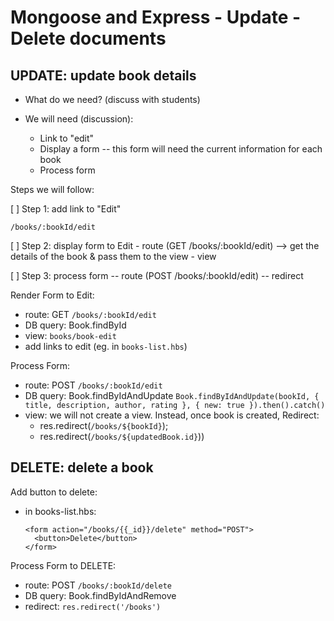 

# Mongoose and Express - Update - Delete documents

<!--

Codealong Final Result (README.md includes all the steps):
- https://github.com/Coding-Ninjas-Ironhack-Sept-2021/mongoose-express-CRUD-codealong

-->


## UPDATE: update book details

- What do we need? (discuss with students)

- We will need (discussion):
  - Link to "edit"
  - Display a form
    -- this form will need the current information for each book
  - Process form


Steps we will follow:

[ ] Step 1: add link to "Edit"

    /books/:bookId/edit

[ ] Step 2: display form to Edit
    - route (GET  /books/:bookId/edit)
      --> get the details of the book & pass them to the view
    - view

[ ] Step 3: process form
  -- route (POST  /books/:bookId/edit)
  -- redirect




Render Form to Edit:
- route: GET `/books/:bookId/edit`
- DB query: Book.findById
- view: `books/book-edit`
- add links to edit (eg. in `books-list.hbs`)

Process Form:
- route: POST `/books/:bookId/edit`
- DB query: Book.findByIdAndUpdate
  `Book.findByIdAndUpdate(bookId, { title, description, author, rating }, { new: true }).then().catch()`
- view: we will not create a view. Instead, once book is created, Redirect:
  - res.redirect(`/books/${bookId}`); 
  - res.redirect(`/books/${updatedBook.id}`))




## DELETE: delete a book

Add button to delete:
- in books-list.hbs:

  ```
  <form action="/books/{{_id}}/delete" method="POST">
    <button>Delete</button>
  </form>
  ```

Process Form to DELETE:
- route: POST `/books/:bookId/delete`
- DB query: Book.findByIdAndRemove
- redirect: `res.redirect('/books')`

